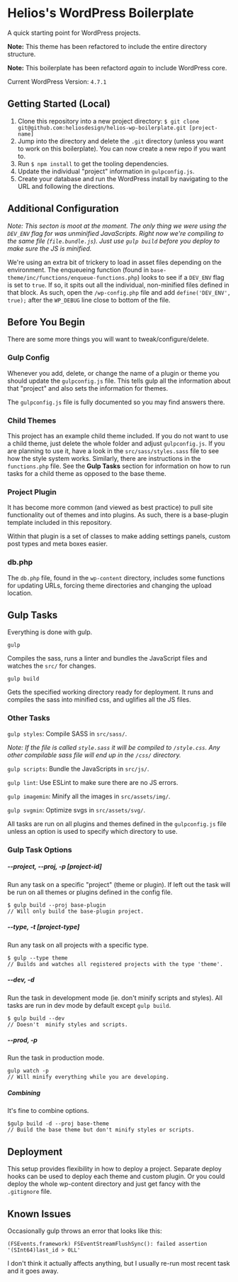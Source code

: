 # Helios's WordPress Boilerplate

A quick starting point for WordPress projects.

**Note:** This theme has been refactored to include the entire directory structure.

**Note:** This boilerplate has been refactord *again* to include WordPress core.

Current WordPress Version: `4.7.1`


## Getting Started (Local)

1. Clone this repository into a new project directory: `$ git clone git@github.com:heliosdesign/helios-wp-boilerplate.git [project-name]`
2. Jump into the directory and delete the `.git` directory (unless you want to work on this boilerplate). You can now create a new repo if you want to.
3. Run `$ npm install` to get the tooling dependencies.
4. Update the individual "project" information in `gulpconfig.js`.
7. Create your database and run the WordPress install by navigating to the URL and following the directions.


## Additional Configuration

*Note: This secton is moot at the moment. The only thing we were using the `DEV_ENV` flag for was unminified JavaScripts. Right now we're compiling to the same file (`file.bundle.js`). Just use `gulp build` before you deploy to make sure the JS is minified.*

We're using an extra bit of trickery to load in asset files depending on the environment. The enqueueing function (found in `base-theme/inc/functions/enqueue-functions.php`) looks to see if a `DEV_ENV` flag is set to `true`. If so, it spits out all the individual, non-minified  files defined in that block. As such, open the `/wp-config.php` file and add `define('DEV_ENV', true);` after the `WP_DEBUG` line close to bottom of the file.


## Before You Begin

There are some more things you will want to tweak/configure/delete.

### Gulp Config

Whenever you add, delete, or change the name of a plugin or theme you should update the `gulpconfig.js` file. This tells gulp all the information about that "project" and also sets the information for themes.

The `gulpconfig.js` file is fully documented so you may find answers there.

### Child Themes

This project has an example child theme included. If you do not want to use a child theme, just delete the whole folder and adjust `gulpconfig.js`. If you are planning to use it, have a look in the `src/sass/styles.sass` file to see how the style system works. Similarly, there are instructions in the `functions.php` file. See the **Gulp Tasks** section for information on how to run tasks for a child theme as opposed to the base theme.

### Project Plugin

It has become more common (and viewed as best practice) to pull site functionality out of themes and into plugins. As such, there is a base-plugin template included in this repository.

Within that plugin is a set of classes to make adding settings panels, custom post types and meta boxes easier.


### db.php

The `db.php` file, found in the `wp-content` directory, includes some functions for updating URLs, forcing theme directories and changing the upload location.


## Gulp Tasks

Everything is done with gulp.

`gulp`
	
Compiles the sass, runs a linter and bundles the JavaScript files and watches the `src/` for changes.

`gulp build`
	
Gets the specified working directory ready for deployment. It runs and compiles the sass into minified css, and uglifies all the JS files.

### Other Tasks

`gulp styles`: Compile SASS in `src/sass/`. 

*Note: If the file is called `style.sass` it will be compiled to `/style.css`. Any other compilable sass file will end up in the `/css/` directory.* 

`gulp scripts`: Bundle the JavaScripts in `src/js/`.

`gulp lint`: Use ESLint to make sure there are no JS errors.

`gulp imagemin`: Minify all the images in `src/assets/img/`.

`gulp svgmin`: Optimize svgs in `src/assets/svg/`.



All tasks are run on all plugins and themes defined in the `gulpconfig.js` file unless an option is used to specify which directory to use.


### Gulp Task Options

##### --project, --proj, -p [project-id]

Run any task on a specific "project" (theme or plugin). If left out the task will be run on all themes or plugins defined in the config file.

```
$ gulp build --proj base-plugin
// Will only build the base-plugin project.
```

##### --type, -t [project-type]

Run any task on all projects with a specific type.

```
$ gulp --type theme
// Builds and watches all registered projects with the type 'theme'.
```

##### --dev, -d

Run the task in development mode (ie. don't minify scripts and styles). All tasks are run in dev mode by default except `gulp build`.

```
$ gulp build --dev
// Doesn't  minify styles and scripts.
```


##### --prod, -p

Run the task in production mode.

```
gulp watch -p
// Will minify everything while you are developing.
```

##### Combining

It's fine to combine options.

```
$gulp build -d --proj base-theme
// Build the base theme but don't minify styles or scripts.
```



## Deployment

This setup provides flexibility in how to deploy a project. Separate deploy hooks can be used to deploy each theme and custom plugin. Or you could deploy the whole wp-content directory and just get fancy with the `.gitignore` file.

## Known Issues

Occasionally gulp throws an error that looks like this:

```
(FSEvents.framework) FSEventStreamFlushSync(): failed assertion '(SInt64)last_id > 0LL'
```
I don't think it actually affects anything, but I usually re-run most recent task and it goes away.
